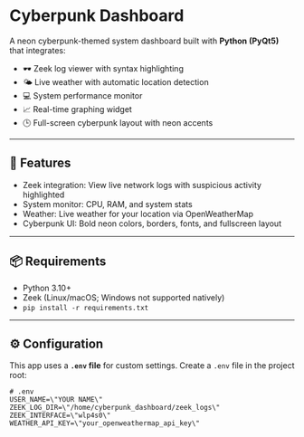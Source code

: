 # Cyberpunk Dashboard

A neon cyberpunk-themed system dashboard built with **Python (PyQt5)** that integrates:

- 🕶️ Zeek log viewer with syntax highlighting  
- 🌤️ Live weather with automatic location detection  
- 💻 System performance monitor  
- 📈 Real-time graphing widget  
- 🕒 Full-screen cyberpunk layout with neon accents  

---

## 🚀 Features

- Zeek integration: View live network logs with suspicious activity highlighted  
- System monitor: CPU, RAM, and system stats  
- Weather: Live weather for your location via OpenWeatherMap  
- Cyberpunk UI: Bold neon colors, borders, fonts, and fullscreen layout  

---

## 📦 Requirements

- Python 3.10+  
- Zeek (Linux/macOS; Windows not supported natively)  
- `pip install -r requirements.txt`

---

## ⚙️ Configuration

This app uses a **`.env` file** for custom settings. Create a `.env` file in the project root:

```env
# .env
USER_NAME=\"YOUR NAME\"
ZEEK_LOG_DIR=\"/home/cyberpunk_dashboard/zeek_logs\"
ZEEK_INTERFACE=\"wlp4s0\"
WEATHER_API_KEY=\"your_openweathermap_api_key\"
